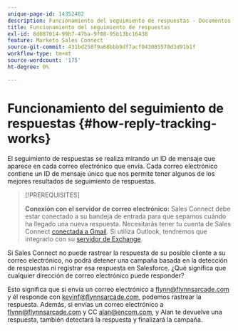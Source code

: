 ```yaml
---
unique-page-id: 14352482
description: Funcionamiento del seguimiento de respuestas - Documentos de Marketo - Documentación del producto
title: Funcionamiento del seguimiento de respuestas
exl-id: 8d087014-99b7-47ba-9f08-95b13bc16438
feature: Marketo Sales Connect
source-git-commit: 431bd258f9a68bbb9df7acf043085578d3d91b1f
workflow-type: tm+mt
source-wordcount: '175'
ht-degree: 0%

---
```


# Funcionamiento del seguimiento de respuestas {#how-reply-tracking-works}

El seguimiento de respuestas se realiza mirando un ID de mensaje que aparece en cada correo electrónico que envía. Cada correo electrónico contiene un ID de mensaje único que nos permite tener algunos de los mejores resultados de seguimiento de respuestas.

>[!PREREQUISITES]
>
>**Conexión con el servidor de correo electrónico:** Sales Connect debe estar conectado a su bandeja de entrada para que sepamos cuándo ha llegado una nueva respuesta. Necesitarás tener tu cuenta de Sales Connect [conectada a Gmail](/help/marketo/product-docs/marketo-sales-connect/email-plugins/gmail/email-connection-for-gmail-users.md). Si utiliza Outlook, tendremos que integrarlo con su [servidor de Exchange](https://toutapp.com/next#settings/exchange_settings).

Si Sales Connect no puede rastrear la respuesta de su posible cliente a su correo electrónico, no podrá detener una campaña basada en la detección de respuestas ni registrar esa respuesta en Salesforce.  ¿Qué significa que cualquier dirección de correo electrónico puede responder?

Esto significa que si envía un correo electrónico a flynn@flynnsarcade.com y él responde con kevinf@flynnsarcade.com, podemos rastrear la respuesta. Además, si envías un correo electrónico a flynn@flynnsarcade.com y CC alan@encom.com, y Alan te devuelve una respuesta, también detectará la respuesta y finalizará la campaña.
